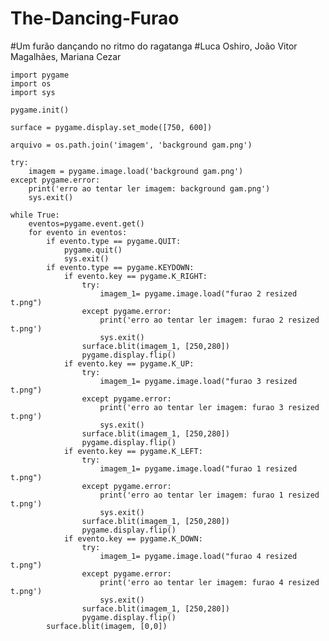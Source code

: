 # The-Dancing-Furao
#Um furão dançando no ritmo do ragatanga
#Luca Oshiro, João Vitor Magalhães, Mariana Cezar

    import pygame
    import os
    import sys

    pygame.init()

    surface = pygame.display.set_mode([750, 600])

    arquivo = os.path.join('imagem', 'background gam.png')

    try:
        imagem = pygame.image.load('background gam.png')
    except pygame.error:
        print('erro ao tentar ler imagem: background gam.png')
        sys.exit()

    while True:
        eventos=pygame.event.get()
        for evento in eventos:
            if evento.type == pygame.QUIT:
                pygame.quit()
                sys.exit()
            if evento.type == pygame.KEYDOWN:
                if evento.key == pygame.K_RIGHT:
                    try:
                        imagem_1= pygame.image.load("furao 2 resized t.png")
                    except pygame.error:
                        print('erro ao tentar ler imagem: furao 2 resized t.png')
                        sys.exit()
                    surface.blit(imagem_1, [250,280])
                    pygame.display.flip()
                if evento.key == pygame.K_UP:
                    try:
                        imagem_1= pygame.image.load("furao 3 resized t.png")
                    except pygame.error:
                        print('erro ao tentar ler imagem: furao 3 resized t.png')
                        sys.exit()      
                    surface.blit(imagem_1, [250,280])
                    pygame.display.flip()
                if evento.key == pygame.K_LEFT:
                    try:
                        imagem_1= pygame.image.load("furao 1 resized t.png")
                    except pygame.error:
                        print('erro ao tentar ler imagem: furao 1 resized t.png')
                        sys.exit()
                    surface.blit(imagem_1, [250,280])
                    pygame.display.flip()
                if evento.key == pygame.K_DOWN:
                    try:
                        imagem_1= pygame.image.load("furao 4 resized t.png")
                    except pygame.error:
                        print('erro ao tentar ler imagem: furao 4 resized t.png')
                        sys.exit()
                    surface.blit(imagem_1, [250,280])
                    pygame.display.flip()
            surface.blit(imagem, [0,0])
                
